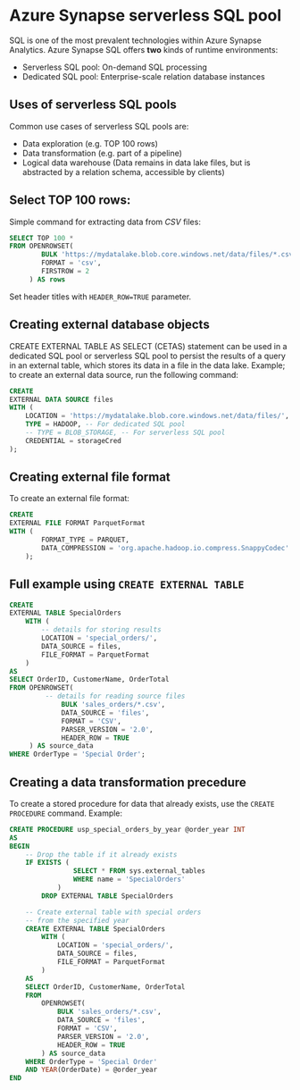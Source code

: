 # Azure Synapse serverless SQL pool

SQL is one of the most prevalent technologies within Azure Synapse Analytics.
Azure Synapse SQL offers **two** kinds of runtime environments:

- Serverless SQL pool: On-demand SQL processing
- Dedicated SQL pool: Enterprise-scale relation database instances

## Uses of serverless SQL pools

Common use cases of serverless SQL pools are:

- Data exploration (e.g. TOP 100 rows)
- Data transformation (e.g. part of a pipeline)
- Logical data warehouse (Data remains in data lake files, but is abstracted by a relation schema, accessible by
  clients)

## Select TOP 100 rows:

Simple command for extracting data from _CSV_ files:

```SQL
SELECT TOP 100 *
FROM OPENROWSET(
        BULK 'https://mydatalake.blob.core.windows.net/data/files/*.csv',
        FORMAT = 'csv',
        FIRSTROW = 2
     ) AS rows
```

Set header titles with `HEADER_ROW=TRUE` parameter.

## Creating external database objects

CREATE EXTERNAL TABLE AS SELECT (CETAS) statement can be used in a dedicated SQL pool or serverless SQL pool to persist
the results of a query in an external table, which stores its data in a file in the data lake.
Example; to create an external data source, run the following command:

```SQL
CREATE
EXTERNAL DATA SOURCE files
WITH (
    LOCATION = 'https://mydatalake.blob.core.windows.net/data/files/',
    TYPE = HADOOP, -- For dedicated SQL pool
    -- TYPE = BLOB_STORAGE, -- For serverless SQL pool
    CREDENTIAL = storageCred
);
```

## Creating external file format

To create an external file format:

```sql
CREATE
EXTERNAL FILE FORMAT ParquetFormat
WITH (
        FORMAT_TYPE = PARQUET,
        DATA_COMPRESSION = 'org.apache.hadoop.io.compress.SnappyCodec'
    );
```

## Full example using `CREATE EXTERNAL TABLE`

```sql
CREATE
EXTERNAL TABLE SpecialOrders
    WITH (
        -- details for storing results
        LOCATION = 'special_orders/',
        DATA_SOURCE = files,
        FILE_FORMAT = ParquetFormat
    )
AS
SELECT OrderID, CustomerName, OrderTotal
FROM OPENROWSET(
         -- details for reading source files
             BULK 'sales_orders/*.csv',
             DATA_SOURCE = 'files',
             FORMAT = 'CSV',
             PARSER_VERSION = '2.0',
             HEADER_ROW = TRUE
     ) AS source_data
WHERE OrderType = 'Special Order';
```

## Creating a data transformation precedure

To create a stored procedure for data that already exists, use the `CREATE PROCEDURE` command.
Example:
```sql
CREATE PROCEDURE usp_special_orders_by_year @order_year INT
AS
BEGIN
	-- Drop the table if it already exists
	IF EXISTS (
                SELECT * FROM sys.external_tables
                WHERE name = 'SpecialOrders'
            )
        DROP EXTERNAL TABLE SpecialOrders

	-- Create external table with special orders
	-- from the specified year
	CREATE EXTERNAL TABLE SpecialOrders
		WITH (
			LOCATION = 'special_orders/',
			DATA_SOURCE = files,
			FILE_FORMAT = ParquetFormat
		)
	AS
	SELECT OrderID, CustomerName, OrderTotal
	FROM
		OPENROWSET(
			BULK 'sales_orders/*.csv',
			DATA_SOURCE = 'files',
			FORMAT = 'CSV',
			PARSER_VERSION = '2.0',
			HEADER_ROW = TRUE
		) AS source_data
	WHERE OrderType = 'Special Order'
	AND YEAR(OrderDate) = @order_year
END
```